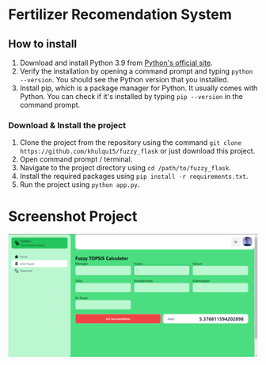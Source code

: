 # Fertilizer Recomendation System
## How to install
<!-- Install python instruction -->
1. Download and install Python 3.9 from [Python's official site](https://www.python.org/downloads/).
2. Verify the installation by opening a command prompt and typing `python --version`. You should see the Python version that you installed.
3. Install pip, which is a package manager for Python. It usually comes with Python. You can check if it's installed by typing `pip --version` in the command prompt.

### Download & Install the project
1. Clone the project from the repository using the command `git clone https://github.com/khulqu15/fuzzy_flask` or just download this project.
2. Open command prompt / terminal.
3. Navigate to the project directory using `cd /path/to/fuzzy_flask`.
4. Install the required packages using `pip install -r requirements.txt`.
5. Run the project using `python app.py`.

# Screenshot Project
![screenshot_project](image/1.png)